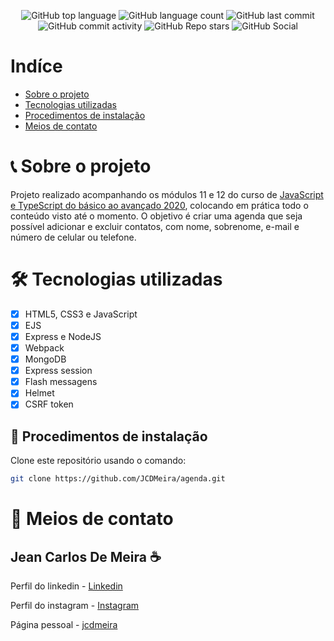 
<p align="center">
<img alt="GitHub top language" src="https://img.shields.io/github/languages/top/JCDMeira/agenda">
<img alt="GitHub language count" src="https://img.shields.io/github/languages/count/JCDMeira/agenda">
<img alt="GitHub last commit" src="https://img.shields.io/github/last-commit/JCDMeira/agenda">
<img alt="GitHub commit activity" src="https://img.shields.io/github/commit-activity/m/JCDMeira/agenda">
<img alt="GitHub Repo stars" src="https://img.shields.io/github/stars/JCDMeira/agenda?style=social">  <image alt="GitHub Social"  
  src="https://img.shields.io/github/watchers/JCDMeira/agenda?style=social" 
  />
</p>

# Indíce 

- [Sobre o projeto](#id00)
- [Tecnologias utilizadas](#id01)
- [Procedimentos de instalação](#id02)
- [Meios de contato](#id06)

#  :telephone_receiver: Sobre o projeto <a name="id00"></a>

Projeto realizado acompanhando os módulos 11 e 12 do curso de [JavaScript e TypeScript do básico ao avançado 2020](https://www.udemy.com/course/curso-de-javascript-moderno-do-basico-ao-avancado/), colocando em prática todo o conteúdo visto até o momento.
O objetivo é criar uma agenda que seja possível adicionar e excluir contatos, com nome, sobrenome, e-mail e número de celular ou telefone.

# 🛠 Tecnologias utilizadas <a name="id01"></a>

- [x] HTML5, CSS3 e JavaScript
- [x] EJS
- [x] Express e NodeJS 
- [x] Webpack
- [x] MongoDB
- [x] Express session
- [x] Flash messagens
- [x] Helmet
- [x] CSRF token

## 📝 Procedimentos de instalação <a name="id02"></a>

Clone este repositório usando o comando:
```bash
git clone https://github.com/JCDMeira/agenda.git
``` 

# :iphone: Meios de contato <a name="id06"></a>
## Jean Carlos De Meira :coffee:

Perfil do linkedin - [Linkedin](https://www.linkedin.com/in/jean-carlos-de-meira-00593816a/)

Perfil do instagram - [Instagram](https://www.instagram.com/jean.meira10/?hl=pt-br)

Página pessoal - [jcdmeira](https://jcdmeira.github.io)